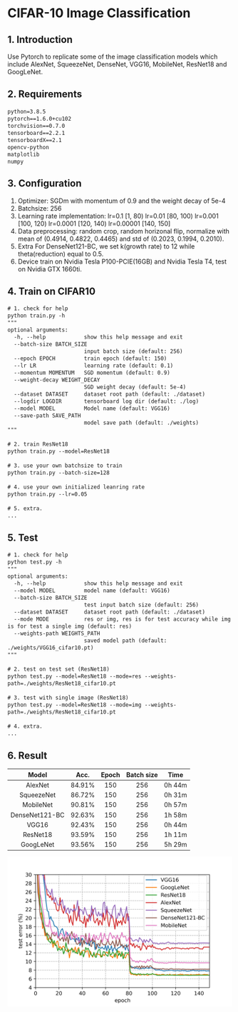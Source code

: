 # CIFAR-10 Image Classification

## 1. Introduction

Use Pytorch to replicate some of the image classification models which include AlexNet, SqueezeNet, DenseNet, VGG16, MobileNet, ResNet18 and GoogLeNet.

## 2. Requirements

```
python=3.8.5
pytorch==1.6.0+cu102
torchvision==0.7.0
tensorboard==2.2.1
tensorboardX==2.1
opencv-python
matplotlib
numpy
```

## 3. Configuration

1. Optimizer: SGDm with momentum of 0.9 and the weight decay of 5e-4
2. Batchsize: 256
3. Learning rate implementation: 
lr=0.1 [1, 80)
lr=0.01 [80, 100)
lr=0.001 [100, 120)
lr=0.0001 [120, 140)
lr=0.00001 [140, 150]
4. Data preprocessing:
random crop,
random horizonal flip,
normalize with mean of (0.4914, 0.4822, 0.4465) and std of (0.2023, 0.1994, 0.2010).
5. Extra
For DenseNet121-BC, we set k(growth rate) to 12 while theta(reduction) equal to 0.5.
6. Device
train on Nvidia Tesla P100-PCIE(16GB) and Nvidia Tesla T4,
test on Nvidia GTX 1660ti.

## 4. Train on CIFAR10

```
# 1. check for help
python train.py -h
"""
optional arguments:
  -h, --help            show this help message and exit
  --batch-size BATCH_SIZE
                        input batch size (default: 256)
  --epoch EPOCH         train epoch (default: 150)
  --lr LR               learning rate (default: 0.1)
  --momentum MOMENTUM   SGD momentum (default: 0.9)
  --weight-decay WEIGHT_DECAY
                        SGD weight decay (default: 5e-4)
  --dataset DATASET     dataset root path (default: ./dataset)
  --logdir LOGDIR       tensorboard log dir (default: ./log)
  --model MODEL         Model name (default: VGG16)
  --save-path SAVE_PATH
                        model save path (default: ./weights)
"""

# 2. train ResNet18
python train.py --model=ResNet18

# 3. use your own batchsize to train
python train.py --batch-size=128

# 4. use your own initialized leanring rate 
python train.py --lr=0.05

# 5. extra.
...
```

## 5. Test

```
# 1. check for help
python test.py -h
"""
optional arguments:
  -h, --help            show this help message and exit
  --model MODEL         model name (default: VGG16)
  --batch-size BATCH_SIZE
                        test input batch size (default: 256)
  --dataset DATASET     dataset root path (default: ./dataset)
  --mode MODE           res or img, res is for test accuracy while img is for test a single img (default: res)
  --weights-path WEIGHTS_PATH
                        saved model path (default: ./weights/VGG16_cifar10.pt)
"""

# 2. test on test set (ResNet18)
python test.py --model=ResNet18 --mode=res --weights-path=./weights/ResNet18_cifar10.pt

# 3. test with single image (ResNet18)
python test.py --model=ResNet18 --mode=img --weights-path=./weights/ResNet18_cifar10.pt

# 4. extra.
...
```

## 6. Result

| Model | Acc. | Epoch| Batch size| Time | 
| :-: | :-: | :-: | :-: | :-: |
| AlexNet | 84.91% | 150 | 256 | 0h 44m |
| SqueezeNet | 86.72% | 150 | 256 | 0h 31m |
| MobileNet | 90.81% | 150 | 256 | 0h 57m |
| DenseNet121-BC | 92.63% | 150 | 256 | 1h 58m |
| VGG16 | 92.43% | 150 | 256 | 0h 44m | 
| ResNet18 | 93.59%  | 150 | 256 | 1h 11m|
| GoogLeNet | 93.56% | 150 | 256 | 5h 29m|

![](./Nets_test_error.jpg)


